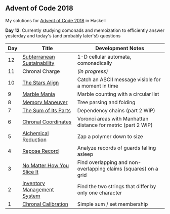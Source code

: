 ## Advent of Code 2018
My solutions for [Advent of Code 2018](http://adventofcode.com/2018) in Haskell

**Day 12**: Currently studying comonads and memoization to efficiently answer yesterday and today's (and probably later's!) questions

Day | Title | Development Notes
--- | --- | ---
12 | [Subterranean Sustainability](./src/Day12.hs) | 1-D cellular automata, comonadically
11 | Chronal Charge | *(in progress)*
10 | [The Stars Align](./src/Day10.hs) | Catch an ASCII message visible for a moment in time
9 | [Marble Mania](./src/Day09.hs) | Marble counting with a circular list
8 | [Memory Maneuver](./src/Day08.hs) | Tree parsing and folding
7 | [The Sum of Its Parts](./src/Day07.hs) | Dependency chains (part 2 WIP)
6 | [Chronal Coordinates](./src/Day06.hs) | Voronoi areas with Manhattan distance for metric (part 2 WIP)
5 | [Alchemical Reduction](./src/Day05.hs) | Zap a polymer down to size
4 | [Repose Record](./src/Day04.hs) | Analyze records of guards falling asleep
3 | [No Matter How You Slice It](./src/Day03.hs) | Find overlapping and non-overlapping claims (squares) on a grid
2 | [Inventory Management System](./src/Day02.hs) | Find the two strings that differ by only one character
1 | [Chronal Calibration](./src/Day01.hs) | Simple sum / set membership
